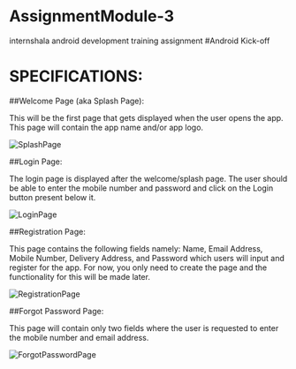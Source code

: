 # AssignmentModule-3
internshala android development training assignment #Android Kick-off

# SPECIFICATIONS:

##Welcome Page (aka Splash Page):

This will be the first page that gets displayed when the user opens the app. This page will contain the app name and/or app logo.

![SplashPage](https://github.com/ramdhruw21/AssignmentModule-3/assets/123404653/07e2f3f6-2233-43c7-9178-8ea8fb1be3cd)


##Login Page:

The login page is displayed after the welcome/splash page. The user should be able to enter the mobile number and password and click on the Login button present below it.

![LoginPage](https://github.com/ramdhruw21/AssignmentModule-3/assets/123404653/1321dcfa-a344-4cb2-8f84-2a1bf2165c2e)


##Registration Page:

This page contains the following fields namely: Name, Email Address, Mobile Number, Delivery
Address, and Password which users will input and register for the app. For now, you only need
to create the page and the functionality for this will be made later.

![RegistrationPage](https://github.com/ramdhruw21/AssignmentModule-3/assets/123404653/ab14f044-c783-4885-bdc2-3fdfb8cf8fd7)

##Forgot Password Page:

This page will contain only two fields where the user is requested to enter the mobile number
and email address.

![ForgotPasswordPage](https://github.com/ramdhruw21/AssignmentModule-3/assets/123404653/234028d4-ace0-4ed2-80c4-d8d7a02cc9aa)














